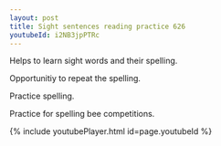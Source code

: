```yaml
---
layout: post
title: Sight sentences reading practice 626
youtubeId: i2NB3jpPTRc
---
```

 
 
Helps to learn sight words and their spelling.

Opportunitiy to repeat the spelling. 

Practice spelling. 
 
Practice for spelling bee competitions. 
 
{% include youtubePlayer.html id=page.youtubeId %}
 
 
